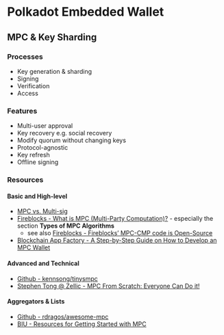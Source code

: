 # Polkadot Embedded Wallet

## MPC & Key Sharding

### Processes

- Key generation & sharding
- Signing
- Verification
- Access

### Features

- Multi-user approval
- Key recovery e.g. social recovery
- Modify quorum without changing keys
- Protocol-agnostic
- Key refresh
- Offline signing

### Resources

#### Basic and High-level

- [MPC vs. Multi-sig](https://www.fireblocks.com/blog/mpc-vs-multi-sig/)
- [Fireblocks - What is MPC (Multi-Party Computation)?](https://www.fireblocks.com/what-is-mpc) - especially the section **Types of MPC Algorithms**
  - see also [Fireblocks - Fireblocks’ MPC-CMP code is Open-Source](https://www.fireblocks.com/blog/fireblocks-mpc-cmp-code-is-open-source/)
- [Blockchain App Factory - A Step-by-Step Guide on How to Develop an MPC Wallet](https://www.blockchainappfactory.com/blog/a-step-by-step-guide-on-how-to-develop-an-mpc-wallet/)

#### Advanced and Technical

- [Github - kennsong/tinysmpc](https://github.com/kennysong/tinysmpc)
- [Stephen Tong @ Zellic - MPC From Scratch: Everyone Can Do it!](https://www.zellic.io/blog/mpc-from-scratch/)

#### Aggregators & Lists

- [Github - rdragos/awesome-mpc](https://github.com/rdragos/awesome-mpc)
- [BIU - Resources for Getting Started with MPC](https://u.cs.biu.ac.il/~lindell/MPC-resources.html)
